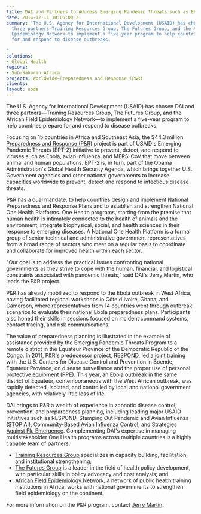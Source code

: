```yaml
---
title: DAI and Partners to Address Emerging Pandemic Threats such as Ebola
date: 2014-12-11 18:05:00 Z
summary: 'The U.S. Agency for International Development (USAID) has chosen DAI and
  three partners—Training Resources Group, The Futures Group, and the African Field
  Epidemiology Network—to implement a five-year program to help countries prepare
  for and respond to disease outbreaks.

'
solutions:
- Global Health
regions:
- Sub-Saharan Africa
projects: Worldwide—Preparedness and Response (P&R)
clients: 
layout: node
---
```


The U.S. Agency for International Development (USAID) has chosen DAI and three partners—Training Resources Group, The Futures Group, and the African Field Epidemiology Network—to implement a five-year program to help countries prepare for and respond to disease outbreaks.

Focusing on 15 countries in Africa and Southeast Asia, the $44.3 million [Preparedness and Response (P&R)][1] project is part of USAID's Emerging Pandemic Threats (EPT-2) initiative to prevent, detect, and respond to viruses such as Ebola, avian influenza, and MERS-CoV that move between animal and human populations. EPT-2 is, in turn, part of the Obama Administration's Global Health Security Agenda, which brings together U.S. Government agencies and other national governments to increase capacities worldwide to prevent, detect and respond to infectious disease threats.

P&R has a dual mandate: to help countries design and implement National Preparedness and Response Plans and to establish and strengthen National One Health Platforms. One Health programs, starting from the premise that human health is intimately connected to the health of animals and the environment, integrate biophysical, social, and health sciences in their response to emerging diseases. A National One Health Platform is a formal group of senior technical and administrative government representatives from a broad range of sectors who meet on a regular basis to coordinate and collaborate for improved health within each sector.

"Our goal is to address the practical issues confronting national governments as they strive to cope with the human, financial, and logistical constraints associated with pandemic threats," said DAI's Jerry Martin, who leads the P&R project.

P&R has already mobilized to respond to the Ebola outbreak in West Africa, having facilitated regional workshops in Côte d'Ivoire, Ghana, and Cameroon, where representatives from 14 countries went through outbreak scenarios to evaluate their national Ebola preparedness plans. Participants also honed their skills in sessions focused on incident command systems, contact tracing, and risk communications.

The value of preparedness planning is illustrated in the example of assistance provided by the Emerging Pandemic Threats Program to a remote district in the Equateur Province of the Democratic Republic of the Congo. In 2011, P&R's predecessor project, [RESPOND][2], led a joint training with the U.S. Centers for Disease Control and Prevention in Boende, Equateur Province, on disease surveillance and the proper use of personal protective equipment (PPE). This year, an Ebola outbreak in the same district of Equateur, contemporaneous with the West African outbreak, was rapidly detected, isolated, and controlled by local and national government agencies, with relatively little loss of life.

DAI brings to P&R a wealth of experience in zoonotic disease control, prevention, and preparedness planning, including leading major USAID initiatives such as RESPOND, Stamping Out Pandemic and Avian Influenza ([STOP AI][3]), [Community-Based Avian Influenza Control][4], and [Strategies Against Flu Emergence][5]. Complementing DAI's expertise in managing multistakeholder One Health programs across multiple countries is a highly capable team of partners:

* [Training Resources Group][6] specializes in capacity building, facilitation, and institutional strengthening;
* [The Futures Group][7] is a leader in the field of health policy development, with particular skills in policy advocacy and cost analysis; and
* [African Field Epidemiology Network][8], a network of public health training institutions in Africa, works with national governments to strengthen field epidemiology on the continent.

For more information on the P&R program, contact [Jerry Martin][9].

[1]: /our-work/projects/worldwide-preparedness-and-response-pr
[2]: /our-work/projects/worldwide-respond
[3]: /our-work/projects/worldwide-stamping-out-pandemic-and-avian-influenza-stop-ai
[4]: /our-work/projects/indonesia-community-based-avian-influenza-control-cbaic-project
[5]: /our-work/projects/indonesia-strategies-against-flu-emergence-safe
[6]: http://www.trg-inc.com/
[7]: http://www.futuresgroup.com/
[8]: http://www.afenet.net/new/
[9]: /who-we-are/our-team/jerry-martin
